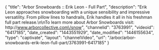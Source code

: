 {
    "title": "Arbor Snowboards :: Erik Leon - Full Part",
    "description": "Erik Leon approaches snowboarding with a unique sensibility and impressive versatility. From pillow lines to handrails, Erik handles it all in his freshman full part release.\n\nTo learn more about Arbor Snowboards visit: http:\/\/www.arborcollective.com\/snow",
    "channelid": "3763991",
    "videoid": "6417185",
    "date_created": "1443551929",
    "date_modified": "1446155634",
    "type": "captivate",
    "layout": "channelVideo",
    "url": "\/arbor\/arbor-snowboards-erik-leon-full-part\/3763991-6417185"
}